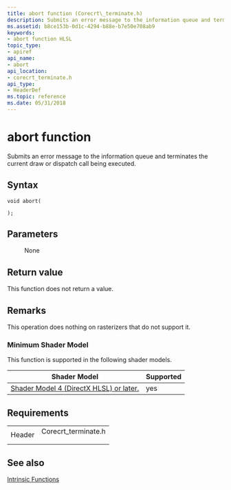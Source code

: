 ```yaml
---
title: abort function (Corecrt\_terminate.h)
description: Submits an error message to the information queue and terminates the current draw or dispatch call being executed.
ms.assetid: b8ce153b-0d1c-4294-b88e-b7e50e708ab9
keywords:
- abort function HLSL
topic_type:
- apiref
api_name:
- abort
api_location:
- corecrt_terminate.h
api_type:
- HeaderDef
ms.topic: reference
ms.date: 05/31/2018
---
```


# abort function

Submits an error message to the information queue and terminates the current draw or dispatch call being executed.

## Syntax

``` syntax
void abort(
    
);
```

## Parameters

<dl> <dt>

 
</dt> <dd>

None

</dd> </dl>

## Return value

This function does not return a value.

## Remarks

This operation does nothing on rasterizers that do not support it.

### Minimum Shader Model

This function is supported in the following shader models.



| Shader Model                                                        | Supported |
|---------------------------------------------------------------------|-----------|
| [Shader Model 4 (DirectX HLSL) or later.](dx-graphics-hlsl-sm3.md) | yes       |



 

## Requirements



|                   |                                                                                                               |
|-------------------|---------------------------------------------------------------------------------------------------------------|
| Header<br/> | <dl> <dt>Corecrt\_terminate.h</dt> </dl> |



## See also

<dl> <dt>

[Intrinsic Functions](dx-graphics-hlsl-intrinsic-functions.md)
</dt> </dl>

 

 





